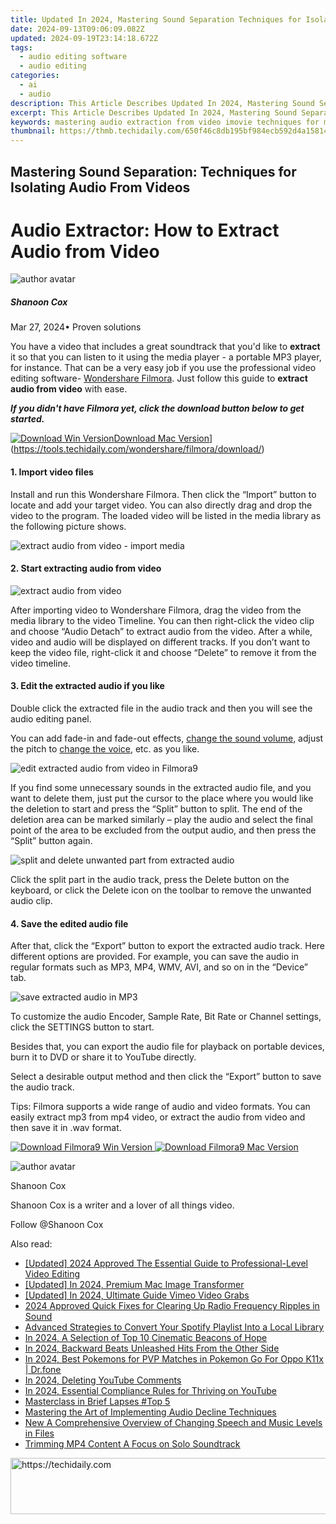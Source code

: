 ```yaml
---
title: Updated In 2024, Mastering Sound Separation Techniques for Isolating Audio From Videos
date: 2024-09-13T09:06:09.082Z
updated: 2024-09-19T23:14:18.672Z
tags: 
  - audio editing software
  - audio editing
categories: 
  - ai
  - audio
description: This Article Describes Updated In 2024, Mastering Sound Separation Techniques for Isolating Audio From Videos
excerpt: This Article Describes Updated In 2024, Mastering Sound Separation Techniques for Isolating Audio From Videos
keywords: mastering audio extraction from video imovie techniques for mac users,audio separation strategies isolating sound from video clips,separating sound the leading software solutions for isolating audio from videos 2024 overview,mastering sound separation techniques for isolating audio from videos,mastering audio clarity techniques for eliminating distortion in videos,mastering clear sound techniques for eliminating audio distortion in videos,premier audio harvesting technique for videos mastering sound retrieval
thumbnail: https://thmb.techidaily.com/650f46c8db195bf984ecb592d4a15814bfd7afa085c1775706e382ffb2952424.jpg
---
```


## Mastering Sound Separation: Techniques for Isolating Audio From Videos

# Audio Extractor: How to Extract Audio from Video

![author avatar](https://images.wondershare.com/filmora/article-images/shannon-cox.jpg)

##### Shanoon Cox

 Mar 27, 2024• Proven solutions

You have a video that includes a great soundtrack that you'd like to **extract** it so that you can listen to it using the media player - a portable MP3 player, for instance. That can be a very easy job if you use the professional video editing software- [Wondershare Filmora](https://tools.techidaily.com/wondershare/filmora/download/). Just follow this guide to **extract audio from video** with ease.

**_If you didn't have Filmora yet, click the download button below to get started._**

[![Download Win Version](https://images.wondershare.com/filmora/guide/download-btn-win.jpg)](https://tools.techidaily.com/wondershare/filmora/download/)[Download Mac Version](https://images.wondershare.com/filmora/guide/download-btn-mac.jpg)](https://tools.techidaily.com/wondershare/filmora/download/)

#### 1. Import video files

Install and run this Wondershare Filmora. Then click the “Import” button to locate and add your target video. You can also directly drag and drop the video to the program. The loaded video will be listed in the media library as the following picture shows.

![extract audio from video - import media](https://images.wondershare.com/filmora/article-images/extract-audio-from-video-filmora9-media-library.jpg)

#### 2. Start extracting audio from video

![extract audio from video ](https://images.wondershare.com/filmora/article-images/detach-audio-filmora9.jpg)

After importing video to Wondershare Filmora, drag the video from the media library to the video Timeline. You can then right-click the video clip and choose “Audio Detach” to extract audio from the video. After a while, video and audio will be displayed on different tracks. If you don’t want to keep the video file, right-click it and choose “Delete” to remove it from the video timeline.

#### 3. Edit the extracted audio if you like

Double click the extracted file in the audio track and then you will see the audio editing panel.

You can add fade-in and fade-out effects, [change the sound volume](https://tools.techidaily.com/wondershare/filmora/download/), adjust the pitch to [change the voice](https://tools.techidaily.com/wondershare/filmora/download/), etc. as you like.

![edit extracted audio from video in Filmora9](https://images.wondershare.com/filmora/article-images/audio-editing-panel.jpg)

If you find some unnecessary sounds in the extracted audio file, and you want to delete them, just put the cursor to the place where you would like the deletion to start and press the “Split” button to split. The end of the deletion area can be marked similarly – play the audio and select the final point of the area to be excluded from the output audio, and then press the “Split” button again.

![split and delete unwanted part from extracted audio ](https://images.wondershare.com/filmora/article-images/split-delete-extracted-audio-min.gif)

Click the split part in the audio track, press the Delete button on the keyboard, or click the Delete icon on the toolbar to remove the unwanted audio clip.

#### 4. Save the edited audio file

After that, click the “Export” button to export the extracted audio track. Here different options are provided. For example, you can save the audio in regular formats such as MP3, MP4, WMV, AVI, and so on in the “Device” tab.

![save extracted audio in MP3](https://images.wondershare.com/filmora/article-images/mp3-export.jpg)

To customize the audio Encoder, Sample Rate, Bit Rate or Channel settings, click the SETTINGS button to start.

Besides that, you can export the audio file for playback on portable devices, burn it to DVD or share it to YouTube directly.

Select a desirable output method and then click the “Export” button to save the audio track.

Tips: Filmora supports a wide range of audio and video formats. You can easily extract mp3 from mp4 video, or extract the audio from video and then save it in .wav format.

[![Download Filmora9 Win Version](https://images.wondershare.com/filmora/guide/download-btn-win.jpg) ](https://tools.techidaily.com/wondershare/filmora/download/) [![Download Filmora9 Mac Version](https://images.wondershare.com/filmora/guide/download-btn-mac.jpg) ](https://tools.techidaily.com/wondershare/filmora/download/)

![author avatar](https://images.wondershare.com/filmora/article-images/shannon-cox.jpg)

Shanoon Cox

Shanoon Cox is a writer and a lover of all things video.

Follow @Shanoon Cox

<ins class="adsbygoogle"
      style="display:block"
      data-ad-client="ca-pub-7571918770474297"
      data-ad-slot="8358498916"
      data-ad-format="auto"
      data-full-width-responsive="true"></ins>

<span class="atpl-alsoreadstyle">Also read:</span>
<div><ul>
<li><a href="https://youtube-data.techidaily.com/ed-2024-approved-the-essential-guide-to-professional-level-video-editing/"><u>[Updated] 2024 Approved The Essential Guide to Professional-Level Video Editing</u></a></li>
<li><a href="https://remote-screen-capture.techidaily.com/updated-in-2024-premium-mac-image-transformer/"><u>[Updated] In 2024, Premium Mac Image Transformer</u></a></li>
<li><a href="https://vimeo-videos.techidaily.com/updated-in-2024-ultimate-guide-vimeo-video-grabs/"><u>[Updated] In 2024, Ultimate Guide Vimeo Video Grabs</u></a></li>
<li><a href="https://audio-shaping.techidaily.com/2024-approved-quick-fixes-for-clearing-up-radio-frequency-ripples-in-sound/"><u>2024 Approved Quick Fixes for Clearing Up Radio Frequency Ripples in Sound</u></a></li>
<li><a href="https://audio-shaping.techidaily.com/advanced-strategies-to-convert-your-spotify-playlist-into-a-local-library/"><u>Advanced Strategies to Convert Your Spotify Playlist Into a Local Library</u></a></li>
<li><a href="https://vp-tips.techidaily.com/in-2024-a-selection-of-top-10-cinematic-beacons-of-hope/"><u>In 2024, A Selection of Top 10 Cinematic Beacons of Hope</u></a></li>
<li><a href="https://audio-shaping.techidaily.com/in-2024-backward-beats-unleashed-hits-from-the-other-side/"><u>In 2024, Backward Beats Unleashed Hits From the Other Side</u></a></li>
<li><a href="https://android-pokemon-go.techidaily.com/in-2024-best-pokemons-for-pvp-matches-in-pokemon-go-for-oppo-k11x-drfone-by-drfone-virtual-android/"><u>In 2024, Best Pokemons for PVP Matches in Pokemon Go For Oppo K11x | Dr.fone</u></a></li>
<li><a href="https://youtube-clips.techidaily.com/in-2024-deleting-youtube-comments/"><u>In 2024, Deleting YouTube Comments</u></a></li>
<li><a href="https://youtube-videos.techidaily.com/in-2024-essential-compliance-rules-for-thriving-on-youtube/"><u>In 2024, Essential Compliance Rules for Thriving on YouTube</u></a></li>
<li><a href="https://screen-sharing-recording.techidaily.com/masterclass-in-brief-lapses-top-5/"><u>Masterclass in Brief Lapses #Top 5</u></a></li>
<li><a href="https://audio-shaping.techidaily.com/mastering-the-art-of-implementing-audio-decline-techniques/"><u>Mastering the Art of Implementing Audio Decline Techniques</u></a></li>
<li><a href="https://audio-shaping.techidaily.com/new-a-comprehensive-overview-of-changing-speech-and-music-levels-in-files/"><u>New A Comprehensive Overview of Changing Speech and Music Levels in Files</u></a></li>
<li><a href="https://audio-shaping.techidaily.com/trimming-mp4-content-a-focus-on-solo-soundtrack/"><u>Trimming MP4 Content A Focus on Solo Soundtrack</u></a></li>
</ul></div>

<!-- affiliate ads begin -->
<a href="https://appsumo.8odi.net/c/5597632/2049387/7443" target="_top" id="2049387">
  <img src="//a.impactradius-go.com/display-ad/7443-2049387" border="0" alt="https://techidaily.com" width="728" height="90"/>
</a>
<img height="0" width="0" src="https://appsumo.8odi.net/i/5597632/2049387/7443" style="position:absolute;visibility:hidden;" border="0" />
<!-- affiliate ads end -->


